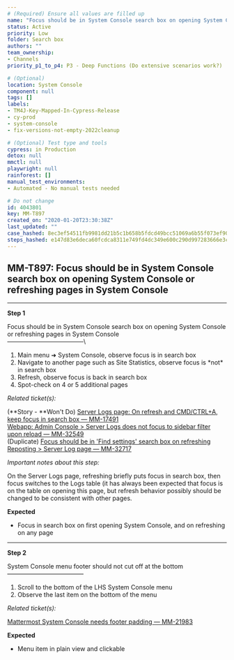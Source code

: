 ```yaml
---
# (Required) Ensure all values are filled up
name: "Focus should be in System Console search box on opening System Console or refreshing pages in System Console"
status: Active
priority: Low
folder: Search box
authors: ""
team_ownership: 
- Channels
priority_p1_to_p4: P3 - Deep Functions (Do extensive scenarios work?)

# (Optional)
location: System Console
component: null
tags: []
labels: 
- TM4J-Key-Mapped-In-Cypress-Release
- cy-prod
- system-console
- fix-versions-not-empty-2022cleanup

# (Optional) Test type and tools
cypress: in Production
detox: null
mmctl: null
playwright: null
rainforest: []
manual_test_environments: 
- Automated - No manual tests needed

# Do not change
id: 4043801
key: MM-T897
created_on: "2020-01-20T23:30:38Z"
last_updated: ""
case_hashed: 8ec3ef54511fb9981dd21b5c1b658b5fdcd49bcc51069a6b55f073ef9090687de4cda243c97eb232c1919e72c40def77
steps_hashed: e147d83e6deca60fcdca8311e749fd4dc349e600c290d997283666e3ce8006bcbba24205f46068f8a54c34959748bb34
---
```


<!-- (Auto-generated) Based on frontmatter's "key" and "name" -->

## MM-T897: Focus should be in System Console search box on opening System Console or refreshing pages in System Console

---

**Step 1**

Focus should be in System Console search box on opening System Console or refreshing pages in System Console\
–––––––––––––––––––––––––\\

1. Main menu ➜ System Console, observe focus is in search box
2. Navigate to another page such as Site Statistics, observe focus is \*not\* in search box
3. Refresh, observe focus is back in search box
4. Spot-check on 4 or 5 additional pages

_Related ticket(s):_

(\*\*Story - \*\*Won't Do) [Server Logs page: On refresh and CMD/CTRL+A, keep focus in search box — MM-17491](https://mattermost.atlassian.net/browse/MM-17491)\
[Webapp: Admin Console > Server Logs does not focus to sidebar filter upon reload — MM-32549](https://mattermost.atlassian.net/browse/MM-32549)\
(Duplicate) [Focus should be in 'Find settings' search box on refreshing Reposting > Server Log page — MM-32717](https://mattermost.atlassian.net/browse/MM-32717)

_Important notes about this step:_

On the Server Logs page, refreshing briefly puts focus in search box, then focus switches to the Logs table (it has always been expected that focus is on the table on opening this page, but refresh behavior possibly should be changed to be consistent with other pages.

**Expected**

- Focus in search box on first opening System Console, and on refreshing on any page

---

**Step 2**

System Console menu footer should not cut off at the bottom\
–––––––––––––––––––––––––

1. Scroll to the bottom of the LHS System Console menu
2. Observe the last item on the bottom of the menu

_Related ticket(s):_

[Mattermost System Console needs footer padding — MM-21983](https://mattermost.atlassian.net/browse/MM-21983)

**Expected**

- Menu item in plain view and clickable
